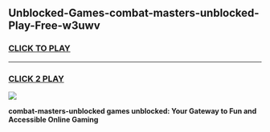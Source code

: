 
## Unblocked-Games-combat-masters-unblocked-Play-Free-w3uwv
<h3>
<a href="https://premium76.site?title=combat-masters-unblocked&ref=21A">CLICK TO PLAY</a></h3>
<hr>

<h3>
<a href="https://premium76.site?title=combat-masters-unblocked&ref=21A">CLICK 2 PLAY</a>
  
</h3>

<a href="https://premium76.site?title=combat-masters-unblocked&ref=21A"><img src="https://clearcache.store/games.png"></a>


**combat-masters-unblocked games unblocked: Your Gateway to Fun and Accessible Online Gaming**
